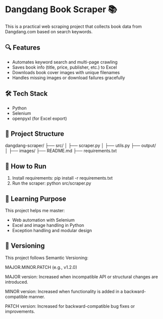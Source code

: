 # Dangdang Book Scraper 📚
This is a practical web scraping project that collects book data from Dangdang.com based on search keywords.

## 🔍 Features
- Automates keyword search and multi-page crawling
- Saves book info (title, price, publisher, etc.) to Excel
- Downloads book cover images with unique filenames
- Handles missing images or download failures gracefully

## 🛠 Tech Stack
- Python
- Selenium
- openpyxl (for Excel export)

## 📂 Project Structure
dangdang-scraper/
├── src/
│ ├── scraper.py
│ ├── utils.py
├── output/
│ ├── images/
├── README.md
├── requirements.txt

## 🚀 How to Run
1. Install requirements:
   pip install -r requirements.txt
2. Run the scraper:
   python src/scraper.py

## 🧠 Learning Purpose
This project helps me master:
- Web automation with Selenium
- Excel and image handling in Python
- Exception handling and modular design

## 🧾 Versioning
This project follows Semantic Versioning:

MAJOR.MINOR.PATCH (e.g., v1.2.0)

MAJOR version: Increased when incompatible API or structural changes are introduced.

MINOR version: Increased when functionality is added in a backward-compatible manner.

PATCH version: Increased for backward-compatible bug fixes or improvements.

